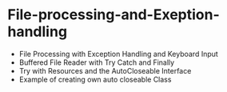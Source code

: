 # File-processing-and-Exeption-handling

- File Processing with Exception Handling and Keyboard Input
- Buffered File Reader with Try Catch and Finally
- Try with Resources and the AutoCloseable Interface
- Example of creating own auto closeable Class
